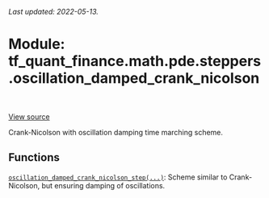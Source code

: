 <!--
This file is generated by a tool. Do not edit directly.
For open-source contributions the docs will be updated automatically.
-->

*Last updated: 2022-05-13.*

<div itemscope itemtype="http://developers.google.com/ReferenceObject">
<meta itemprop="name" content="tf_quant_finance.math.pde.steppers.oscillation_damped_crank_nicolson" />
<meta itemprop="path" content="Stable" />
</div>

# Module: tf_quant_finance.math.pde.steppers.oscillation_damped_crank_nicolson

<!-- Insert buttons and diff -->

<table class="tfo-notebook-buttons tfo-api" align="left">
</table>

<a target="_blank" href="https://github.com/google/tf-quant-finance/blob/master/tf_quant_finance/math/pde/steppers/oscillation_damped_crank_nicolson.py">View source</a>



Crank-Nicolson with oscillation damping time marching scheme.



## Functions

[`oscillation_damped_crank_nicolson_step(...)`](../../../../tf_quant_finance/math/pde/steppers/oscillation_damped_crank_nicolson/oscillation_damped_crank_nicolson_step.md): Scheme similar to Crank-Nicolson, but ensuring damping of oscillations.

